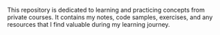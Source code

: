 This repository is dedicated to learning and practicing concepts from private courses. It contains my notes, code samples, exercises, and any resources that I find valuable during my learning journey.
